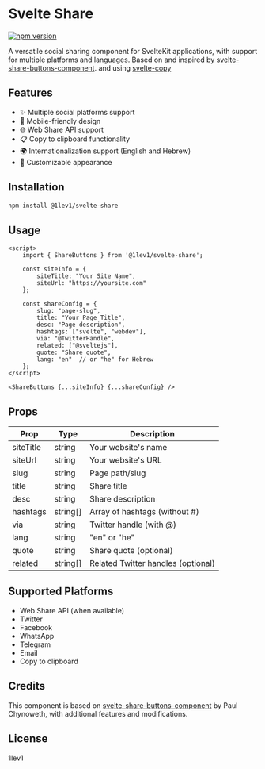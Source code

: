 # Svelte Share

[![npm version](https://badge.fury.io/js/%401lev1%2Fsvelte-share.svg)](https://www.npmjs.com/package/@1lev1/svelte-share)

A versatile social sharing component for SvelteKit applications, with support for multiple platforms and languages. Based on and inspired by [svelte-share-buttons-component](https://github.com/pchynoweth/svelte-share-buttons-component). and using [svelte-copy](https://github.com/ghostdevv/svelte-copy)

## Features

- ✨ Multiple social platforms support
- 📱 Mobile-friendly design
- 🌐 Web Share API support
- 📋 Copy to clipboard functionality
- 🌍 Internationalization support (English and Hebrew)
- 🎨 Customizable appearance

## Installation

```bash
npm install @1lev1/svelte-share
```

## Usage

```svelte
<script>
    import { ShareButtons } from '@1lev1/svelte-share';

    const siteInfo = {
        siteTitle: "Your Site Name",
        siteUrl: "https://yoursite.com"
    };

    const shareConfig = {
        slug: "page-slug",
        title: "Your Page Title",
        desc: "Page description",
        hashtags: ["svelte", "webdev"],
        via: "@TwitterHandle",
        related: ["@sveltejs"],
        quote: "Share quote",
        lang: "en"  // or "he" for Hebrew
    };
</script>

<ShareButtons {...siteInfo} {...shareConfig} />
```

## Props

| Prop | Type | Description |
|------|------|-------------|
| siteTitle | string | Your website's name |
| siteUrl | string | Your website's URL |
| slug | string | Page path/slug |
| title | string | Share title |
| desc | string | Share description |
| hashtags | string[] | Array of hashtags (without #) |
| via | string | Twitter handle (with @) |
| lang | string | "en" or "he" |
| quote | string | Share quote (optional) |
| related | string[] | Related Twitter handles (optional) |

## Supported Platforms

- Web Share API (when available)
- Twitter
- Facebook
- WhatsApp
- Telegram
- Email
- Copy to clipboard

## Credits

This component is based on [svelte-share-buttons-component](https://github.com/pchynoweth/svelte-share-buttons-component) by Paul Chynoweth, with additional features and modifications.

## License

1lev1

